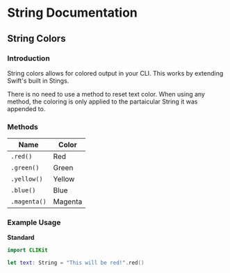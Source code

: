# String Documentation

## String Colors

### Introduction

String colors allows for colored output in your CLI. This works by extending Swift's built in Stings.

There is no need to use a method to reset text color. When using any method, the coloring is only applied to the partaicular String it was appended to.

### Methods

Name  | Color
-- | --
``.red()`` | Red
``.green()`` | Green
``.yellow()`` | Yellow
``.blue()`` | Blue
``.magenta()`` | Magenta

### Example Usage

**Standard**

```swift
import CLIKit

let text: String = "This will be red!".red()
```
